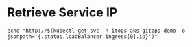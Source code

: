 # Retrieve Service IP

`echo "http://$(kubectl get svc -n itops aks-gitops-demo -o jsonpath='{.status.loadBalancer.ingress[0].ip}')"`